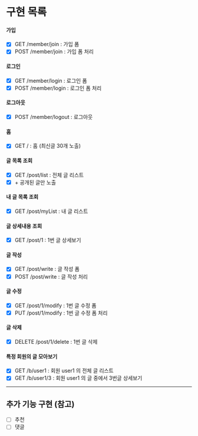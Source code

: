 # 구현 목록
#### 가입
- [x] GET /member/join : 가입 폼
- [x] POST /member/join : 가입 폼 처리

#### 로그인
- [x] GET /member/login : 로그인 폼
- [x] POST /member/login : 로그인 폼 처리

#### 로그아웃
- [x] POST /member/logout : 로그아웃

#### 홈
- [x] GET / : 홈
  (최신글 30개 노출)

#### 글 목록 조회
- [x] GET /post/list : 전체 글 리스트
- [x] \+ 공개된 글만 노출

#### 내 글 목록 조회
- [x] GET /post/myList : 내 글 리스트

#### 글 상세내용 조회
- [x] GET /post/1 : 1번 글 상세보기

#### 글 작성
- [x] GET /post/write : 글 작성 폼
- [x] POST /post/write : 글 작성 처리

#### 글 수정
- [x] GET /post/1/modify : 1번 글 수정 폼
- [x] PUT /post/1/modify : 1번 글 수정 폼 처리

#### 글 삭제
- [x] DELETE /post/1/delete : 1번 글 삭제

#### 특정 회원의 글 모아보기
- [x] GET /b/user1 : 회원 user1 의 전체 글 리스트
- [x] GET /b/user1/3 : 회원 user1 의 글 중에서 3번글 상세보기

---
## 추가 기능 구현 (참고)
- [ ] 추천
- [ ] 댓글
